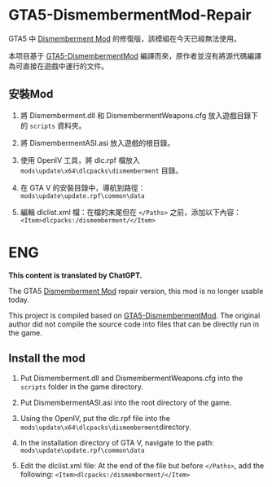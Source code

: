 # GTA5-DismembermentMod-Repair

GTA5 中 [Dismemberment Mod](https://www.gta5-mods.com/scripts/dismemberment) 的修復版，該模組在今天已經無法使用。

本项目基于 [GTA5-DismembermentMod](https://github.com/0x-FADED/GTA5-DismembermentMod) 編譯而來，原作者並沒有將源代碼編譯為可直接在遊戲中運行的文件。

## 安裝Mod
1. 將 Dismemberment.dll 和 DismembermentWeapons.cfg 放入遊戲目錄下的 `scripts` 資料夾。
2. 將 DismembermentASI.asi 放入遊戲的根目錄。
3. 使用 OpenIV 工具，將 dlc.rpf 檔放入 `mods\update\x64\dlcpacks\dismemberment` 目錄。
4. 在 GTA V 的安裝目錄中，導航到路徑：
`mods\update\update.rpf\common\data`

5. 編輯 dlclist.xml 檔：在檔的末尾但在 `</Paths>` 之前，添加以下內容：`<Item>dlcpacks:/dismemberment/</Item>`

# ENG
**This content is translated by ChatGPT.**

The GTA5 [Dismemberment Mod](https://www.gta5-mods.com/scripts/dismemberment) repair version, this mod is no longer usable today.

This project is compiled based on [GTA5-DismembermentMod](https://github.com/0x-FADED/GTA5-DismembermentMod). The original author did not compile the source code into files that can be directly run in the game.

## Install the mod
1. Put Dismemberment.dll and DismembermentWeapons.cfg into the `scripts`  folder in the game directory.
2. Put DismembermentASI.asi into the root directory of the game.
3. Using the OpenIV, put the dlc.rpf file into the `mods\update\x64\dlcpacks\dismemberment`directory.
4. In the installation directory of GTA V, navigate to the path:
`mods\update\update.rpf\common\data`

5. Edit the dlclist.xml file: At the end of the file but before `</Paths>`, add the following: `<Item>dlcpacks:/dismemberment/</Item>`